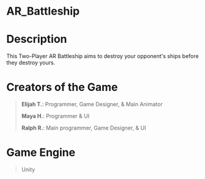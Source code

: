 # AR_Battleship
 
# Description

This Two-Player AR Battleship aims to destroy your opponent's ships before they destroy yours.
​
# Creators of the Game
> **Elijah T.**: Programmer, Game Designer, & Main Animator
> 
>**Maya H.**: Programmer & UI
>
> **Ralph R.**: Main programmer, Game Designer, & UI

# Game Engine
> Unity


